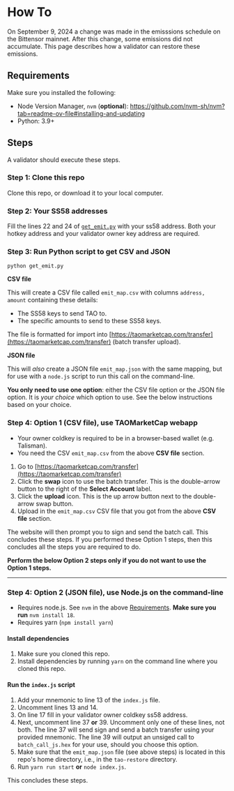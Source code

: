 # How To

On September 9, 2024 a change was made in the emisssions schedule on the Bittensor mainnet. After this change, some emissions did not accumulate. This page describes how a validator can restore these emissions.

## Requirements

Make sure you installed the following:

- Node Version Manager, `nvm` (**optional**): https://github.com/nvm-sh/nvm?tab=readme-ov-file#installing-and-updating
- Python: 3.9+

## Steps

A validator should execute these steps.

### Step 1: Clone this repo

Clone this repo, or download it to your local computer.

### Step 2: Your SS58 addresses

Fill the lines 22 and 24 of [`get_emit.py`](./get_emit.py) with your ss58 address. Both your hotkey address and your validator owner key address are required.

### Step 3: Run Python script to get CSV and JSON

```
python get_emit.py
```

**CSV file**

This will create a CSV file called `emit_map.csv` with columns `address, amount` containing these details:
- The SS58 keys to send TAO to.
- The specific amounts to send to these SS58 keys.

The file is formatted for import into [https://taomarketcap.com/transfer](https://taomarketcap.com/transfer) (batch transfer upload).

**JSON file**

This will *also* create a JSON file `emit_map.json` with the same mapping, but for use with a `node.js` script to run this call on the command-line. 

**You only need to use one option**: either the CSV file option or the JSON file option. It is *your choice* which option to use. See the below instructions based on your choice.

### Step 4: Option 1 (CSV file), use TAOMarketCap webapp
- Your owner coldkey is required to be in a browser-based wallet (e.g. Talisman).
- You need the CSV `emit_map.csv` from the above **CSV file** section.
  
1. Go to [https://taomarketcap.com/transfer](https://taomarketcap.com/transfer)
2. Click the **swap** icon to use the batch transfer. This is the double-arrow button to the right of the **Select Account** label.
3. Click the **upload** icon. This is the up arrow button next to the double-arrow swap button.
4. Upload in the `emit_map.csv` CSV file that you got from the above **CSV file** section.

The website will then prompt you to sign and send the batch call. This concludes these steps. If you performed these Option 1 steps, then this concludes all the steps you are required to do. 

**Perform the below Option 2 steps only if you do not want to use the Option 1 steps.**

----

### Step 4: Option 2 (JSON file), use Node.js on the command-line
- Requires node.js. See `nvm` in the above [Requirements](#requirements). **Make sure you run** `nvm install 18`.
- Requires yarn (`npm install yarn`)

#### Install dependencies

1. Make sure you cloned this repo.
2. Install dependencies by running `yarn` on the command line where you cloned this repo.

#### Run the `index.js` script

1. Add your mnemonic to line 13 of the `index.js` file. 
2. Uncomment lines 13 and 14.
3. On line 17 fill in your validator owner coldkey ss58 address.
4. Next, uncomment line 37 **or** 39. Uncomment only one of these lines, not both. The line 37 will send sign and send a batch transfer using your provided mnemonic. The line 39 will output an unsiged call to `batch_call_js.hex` for your use, should you choose this option.
5. Make sure that the `emit_map.json` file (see above steps) is located in this repo's home directory, i.e., in the `tao-restore` directory.
6. Run `yarn run start` **or** `node index.js`.

This concludes these steps.
